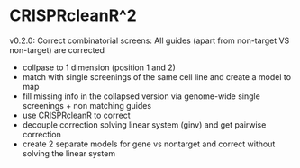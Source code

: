 # CRISPRcleanR^2

v0.2.0: Correct combinatorial screens:
All guides (apart from non-target VS non-target) are corrected
- collpase to 1 dimension (position 1 and 2)
- match with single screenings of the same cell line and create a model to map
- fill missing info in the collapsed version via genome-wide single screenings + non matching guides
- use CRISPRcleanR to correct
- decouple correction solving linear system (ginv) and get pairwise correction
- create 2 separate models for gene vs nontarget and correct without solving the linear system

